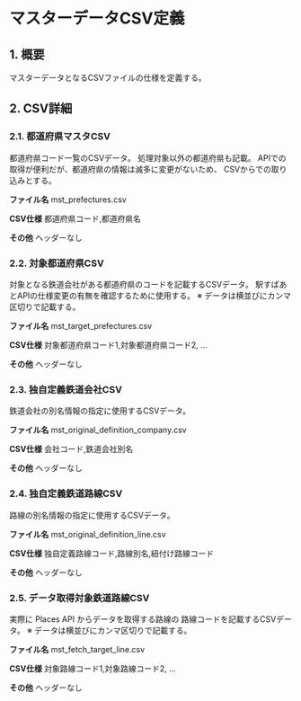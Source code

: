 # マスターデータCSV定義
## 1. 概要
マスターデータとなるCSVファイルの仕様を定義する。

## 2. CSV詳細
### 2.1. 都道府県マスタCSV
都道府県コード一覧のCSVデータ。
処理対象以外の都道府県も記載。
APIでの取得が便利だが、都道府県の情報は滅多に変更がないため、
CSVからでの取り込みとする。

**ファイル名**
mst_prefectures.csv

**CSV仕様**
都道府県コード,都道府県名

**その他**
ヘッダーなし

### 2.2. 対象都道府県CSV
対象となる鉄道会社がある都道府県のコードを記載するCSVデータ。
駅すぱあとAPIの仕様変更の有無を確認するために使用する。
※ データは横並びにカンマ区切りで記載する。

**ファイル名**
mst_target_prefectures.csv

**CSV仕様**
対象都道府県コード1,対象都道府県コード2, ...

**その他**
ヘッダーなし

### 2.3. 独自定義鉄道会社CSV
鉄道会社の別名情報の指定に使用するCSVデータ。

**ファイル名**
mst_original_definition_company.csv

**CSV仕様**
会社コード,鉄道会社別名

**その他**
ヘッダーなし

### 2.4. 独自定義鉄道路線CSV
路線の別名情報の指定に使用するCSVデータ。

**ファイル名**
mst_original_definition_line.csv

**CSV仕様**
独自定義路線コード,路線別名,紐付け路線コード

**その他**
ヘッダーなし

### 2.5. データ取得対象鉄道路線CSV
実際に Places API からデータを取得する路線の
路線コードを記載するCSVデータ。
※ データは横並びにカンマ区切りで記載する。

**ファイル名**
mst_fetch_target_line.csv

**CSV仕様**
対象路線コード1,対象路線コード2, ...

**その他**
ヘッダーなし



